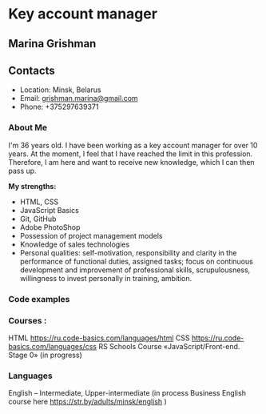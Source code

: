 # Key account manager

## Marina Grishman

## Contacts
* Location: Minsk, Belarus
* Email: grishman.marina@gmail.com 
* Phone: +375297639371

### About Me
I'm 36 years old. I have been working as a key account manager for over 10 years. At the moment, I feel that I have reached the limit in this profession. Therefore, I am here and want to receive new knowledge, which I can then pass up.

__My strengths:__
* HTML, CSS
* JavaScript Basics
* Git, GitHub
* Adobe PhotoShop
* Possession of project management models 
* Knowledge of sales technologies
* Personal qualities: self-motivation, responsibility and clarity in the performance of functional duties, assigned tasks; focus on continuous development and improvement of professional skills, scrupulousness, willingness to invest personally in training, ambition.

### Code examples

### Courses :
HTML https://ru.code-basics.com/languages/html 
CSS https://ru.code-basics.com/languages/css 
RS Schools Course «JavaScript/Front-end. Stage 0» (in progress)

### Languages
English – Intermediate, Upper-intermediate (in process Business English course here https://str.by/adults/minsk/english )
